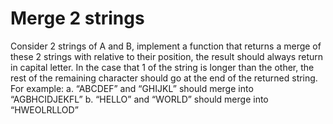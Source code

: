 Merge 2 strings
===============

Consider 2 strings of A and B, implement a function that returns a merge of these 2 strings with relative to their position, the result should always return in capital letter. In the case that 1 of the string is longer than the other, the rest of the remaining character should go at the end of the returned string. For example:
a. “ABCDEF” and “GHIJKL” should merge into “AGBHCIDJEKFL”
b. “HELLO” and “WORLD” should merge into “HWEOLRLLOD”